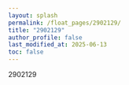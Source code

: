 ```yaml
---
layout: splash
permalink: /float_pages/2902129/
title: "2902129"
author_profile: false
last_modified_at: 2025-06-13
toc: false
---
```

 
2902129
